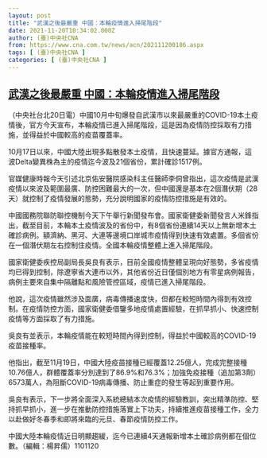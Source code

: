 ```yaml
---
layout: post
title: "武漢之後最嚴重 中國：本輪疫情進入掃尾階段"
date: 2021-11-20T10:34:02.000Z
author: (臺)中央社CNA
from: https://www.cna.com.tw/news/acn/202111200186.aspx
tags: [ (臺)中央社CNA ]
categories: [ (臺)中央社CNA ]
---
```

<!--1637404442000-->
[武漢之後最嚴重 中國：本輪疫情進入掃尾階段](https://www.cna.com.tw/news/acn/202111200186.aspx)
------

<div>
<div></div><div><p>（中央社台北20日電）中國10月中旬爆發自武漢市以來最嚴重的COVID-19本土疫情後，官方今天宣布，本輪疫情已進入掃尾階段，這是因為疫情防控採取有力措施，並得益於中國較高的疫苗覆蓋率。</p><p>10月17日以來，中國大陸出現多點散發本土疫情，且快速蔓延。據官方通報，這波Delta變異株為主的疫情迄今波及21個省份，累計確診1517例。</p><p>官媒健康時報今天引述北京佑安醫院感染科主任醫師李侗曾指出，這次疫情是武漢疫情以來波及範圍最廣、防控困難最大的一次，但中國還是基本在2個潛伏期（28天）就控制了疫情發展的態勢，充分說明國家的疫情防控措施是有效的。</p><p>中國國務院聯防聯控機制今天下午舉行新聞發布會。國家衛健委新聞發言人米鋒指出，截至目前，本輪本土疫情波及的省份中，有8個省份連續14天以上無新增本土確診病例。額濟納、黑河、大連等邊境口岸城市疫情得到快速有效處置。多個省份在一個潛伏期左右控制住疫情。全國本輪疫情整體上進入掃尾階段。</p><p>國家衛健委疾控局副局長吳良有表示，目前全國疫情整體呈現向好態勢，多省疫情均已得到控制，除遼寧省大連市以外，其他省份近日僅個別地方有零星病例報告，病例主要來自集中隔離點和風險管控區域，疫情已進入掃尾階段。</p><p>他說，這次疫情雖然涉及面廣，病毒傳播速度快，但都在較短時間內得到有效控制。在疫情防控方面，國家衛健委借鑒多地疫情處置經驗，在抓早抓小、快速控制疫情等方面採取了有力措施。</p><p>吳良有並表示，本輪疫情能在較短時間內得到控制，得益於中國較高的COVID-19疫苗接種率。</p><p>他指出，截至11月19日，中國大陸疫苗接種已經覆蓋12.25億人，完成完整接種10.76億人，群體覆蓋率分別達到了86.9%和76.3%；加強免疫接種（追加第3劑）6573萬人，為阻斷COVID-19病毒傳播、防止重症的發生等起到重要作用。</p><p>吳良有表示，下一步將全面深入系統總結本次疫情的經驗教訓，突出精準防控、堅持抓早抓小，進一步在推動防控措施落實上下功夫，持續推進疫苗接種工作，全力以赴做好冬春季和即將來臨的元旦、春節疫情防控工作。</p><p>中國大陸本輪疫情近日明顯趨緩，迄今已連續4天通報新增本土確診病例都在個位數。（編輯：楊昇儒）1101120</p></div>
</div>
